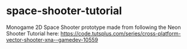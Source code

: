 # space-shooter-tutorial

Monogame 2D Space Shooter prototype made from following the Neon Shooter Tutorial here: https://code.tutsplus.com/series/cross-platform-vector-shooter-xna--gamedev-10559
